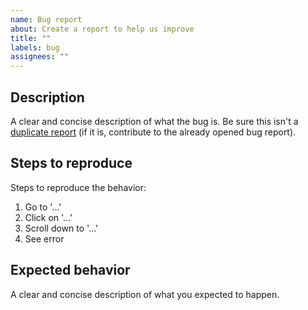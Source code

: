 ```yaml
---
name: Bug report
about: Create a report to help us improve
title: ""
labels: bug
assignees: ""
---
```


## Description

A clear and concise description of what the bug is. Be sure this isn't a
[duplicate report](https://github.com/matter-ecs/react-matter/issues) (if it is,
contribute to the already opened bug report).

## Steps to reproduce

Steps to reproduce the behavior:

1. Go to '...'
2. Click on '...'
3. Scroll down to '...'
4. See error

## Expected behavior

A clear and concise description of what you expected to happen.
